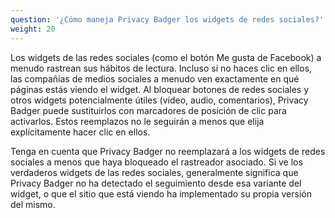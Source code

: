 ```yaml
---
question: '¿Cómo maneja Privacy Badger los widgets de redes sociales?'
weight: 20
---
```


Los widgets de las redes sociales (como el botón Me gusta de Facebook) a menudo rastrean sus hábitos de lectura. Incluso si no haces clic en ellos, las compañías de medios sociales a menudo ven exactamente en qué páginas estás viendo el widget. Al bloquear botones de redes sociales y otros widgets potencialmente útiles (vídeo, audio, comentarios), Privacy Badger puede sustituirlos con marcadores de posición de clic para activarlos. Estos reemplazos no le seguirán a menos que elija explícitamente hacer clic en ellos.

Tenga en cuenta que Privacy Badger no reemplazará a los widgets de redes sociales a menos que haya bloqueado el rastreador asociado. Si ve los verdaderos widgets de las redes sociales, generalmente significa que Privacy Badger no ha detectado el seguimiento desde esa variante del widget, o que el sitio que está viendo ha implementado su propia versión del mismo.
